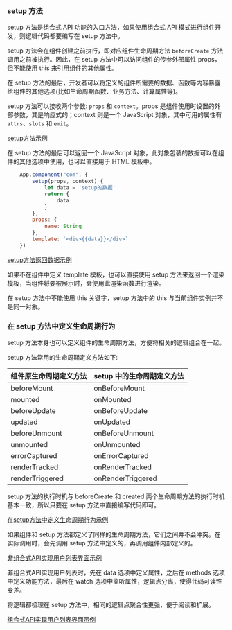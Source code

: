 
### setup 方法

setup 方法是组合式 API 功能的入口方法，如果使用组合式 API 模式进行组件开发，则逻辑代码都要编写在 setup 方法中。

setup 方法会在组件创建之前执行，即对应组件生命周期方法 `beforeCreate` 方法调用之前被执行。因此，在 setup 方法中可以访问组件的传参外部属性 props，但不能使用 this 来引用组件的其他属性。

在 setup 方法的最后，开发者可以将定义的组件所需要的数据、函数等内容暴露给组件的其他选项(比如生命周期函数、业务方法、计算属性等)。

setup 方法可以接收两个参数: `props` 和 `context`。props 是组件使用时设置的外部参数，其是响应式的；context 则是一个 JavaScript 对象，其中可用的属性有 `attrs`、`slots` 和 `emit`。

[setup方法示例](t/03_setup.html)

在 setup 方法的最后可以返回一个 JavaScript 对象，此对象包装的数据可以在组件的其他选项中使用，也可以直接用于 HTML 模板中。
```js
    App.component("com", {
        setup(props, context) {
            let data = 'setup的数据'
            return {
                data
            }
        },
        props: {
            name: String
        },
        template: `<div>{{data}}</div>`
    })
```

[setup方法返回数据示例](t/03_setup_data.html)

如果不在组件中定义 template 模板，也可以直接使用 setup 方法来返回一个渲染模板，当组件将要被展示时，会使用此渲染函数进行渲染。

在 setup 方法中不能使用 this 关键字，setup 方法中的 this 与当前组件实例并不是同一对象。

### 在 setup 方法中定义生命周期行为

setup 方法本身也可以定义组件的生命周期方法，方便将相关的逻辑组合在一起。

setup 方法常用的生命周期定义方法如下:

| 组件原生命周期定义方法 | setup 中的生命周期定义方法 |
|:---------------------|:-------------------------|
| beforeMount | onBeforeMount |
| mounted | onMounted |
| beforeUpdate | onBeforeUpdate |
| updated | onUpdated |
| beforeUnmount | onBeforeUnmount |
| unmounted | onUnmounted |
| errorCaptured | onErrorCaptured |
| renderTracked | onRenderTracked |
| renderTriggered | onRenderTriggered |

setup 方法的执行时机与 beforeCreate 和 created 两个生命周期方法的执行时机基本一致，所以只要在 setup 方法中直接编写代码即可。

[在setup方法中定义生命周期行为示例](t/03_setup_life.html)

如果组件和 setup 方法都定义了同样的生命周期方法，它们之间并不会冲突。在实际调用时，会先调用 setup 方法中定义的，再调用组件内部定义的。

[非组合式API实现用户列表界面示例](t/03_normal.html)

非组合式API实现用户列表时，先在 data 选项中定义属性，之后在 methods 选项中定义功能方法，最后在 watch 选项中监听属性，逻辑点分离，使得代码可读性变差。

将逻辑都梳理在 setup 方法中，相同的逻辑点聚合性更强，便于阅读和扩展。

[组合式API实现用户列表界面示例](t/03_setup_list.html)